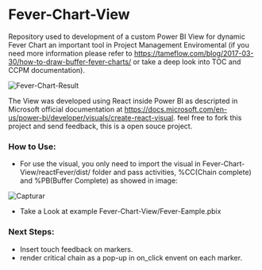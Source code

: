 # Fever-Chart-View
Repository used to development of a custom Power BI View for dynamic Fever Chart an important tool in Project Management Enviromental (if you need more information please refer to https://tameflow.com/blog/2017-03-30/how-to-draw-buffer-fever-charts/ or take a deep look into TOC and CCPM documentation). 

![Fever-Chart-Result](https://user-images.githubusercontent.com/41775641/120917470-e2072080-c685-11eb-9407-1a2c67c98f2a.PNG)

The View was developed using React inside Power BI as descripted in Microsoft official documentation at https://docs.microsoft.com/en-us/power-bi/developer/visuals/create-react-visual. feel free to fork this project and send feedback, this is a open souce project.

### How to Use:
- For use the visual, you only need to import the visual in Fever-Chart-View/reactFever/dist/ folder and pass activities, %CC(Chain complete) and %PB(Buffer Complete) as showed in image:

![Capturar](https://user-images.githubusercontent.com/41775641/120918141-38c22980-c689-11eb-93c5-f214b6f2c1ab.PNG) 

- Take a Look at example Fever-Chart-View/Fever-Eample.pbix

### Next Steps:
- Insert touch feedback on markers.
- render critical chain as a pop-up in on_click envent on each marker. 
